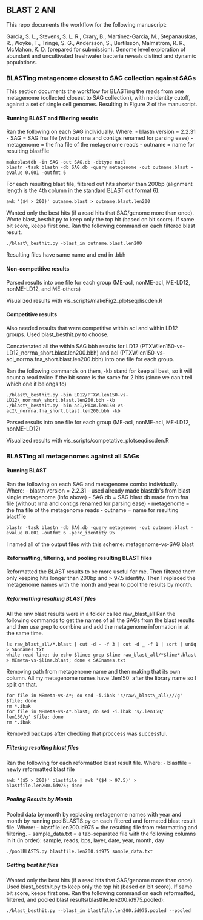 ## BLAST 2 ANI

This repo documents the workflow for the following manuscript:

Garcia, S. L., Stevens, S. L. R., Crary, B., Martinez-Garcia, M., Stepanauskas, R., Woyke, T., Tringe, S. G., Andersson,
S., Bertilsson, Malmstrom, R. R., McMahon, K. D. (prepared for submission). Genome level exploration of abundant and
uncultivated freshwater bacteria reveals distinct and dynamic populations.


### BLASTing metagenome closest to SAG collection against SAGs

This section documents the workflow for BLASTing the reads from one metagenome (collected closest to SAG collection), with no identity cutoff, against a set of single cell genomes.  Resulting in Figure 2 of the manuscript.

#### Running BLAST and filtering results

Ran the following on each SAG individually.  Where:
	- blastn version = 2.2.31
	- SAG = SAG fna file (without rrna and contigs renamed for parsing ease) 
	- metagenome = the fna file of the metagenome reads
	- outname = name for resulting blastfile 

```
makeblastdb -in SAG -out SAG.db -dbtype nucl
blastn -task blastn -db SAG.db -query metagenome -out outname.blast -evalue 0.001 -outfmt 6
```

For each resulting blast file, filtered out hits shorter than 200bp (alignment length is the 4th column in the standard BLAST out format 6).
```
awk '($4 > 200)' outname.blast > outname.blast.len200
```

Wanted only the best hits (if a read hits that SAG/genome more than once).
Wrote blast_besthit.py to keep only the top hit (based on bit score).  If same bit score, keeps first one.
Ran the following command on each filtered blast result.

```
./blast\_besthit.py -blast_in outname.blast.len200
```
Resulting files have same name and end in .bbh

#### Non-competitive results

Parsed results into one file for each group (ME-acI, nonME-acI, ME-LD12, nonME-LD12, and ME-others)

Visualized results with vis_scripts/makeFig2\_plotseqdiscden.R

#### Competitive results

Also needed results that were competitive within acI and within LD12 groups.  Used blast_besthit.py to choose.

Concatenated all the within SAG bbh results for LD12 (PTXW.len150-vs-LD12\_norrna\_short.blast.len200.bbh) and acI (PTXW.len150-vs-acI\_norrna.fna\_short.blast.len200.bbh) into one file for each group.

Ran the following commands on them, -kb stand for keep all best, so it will count a read twice if the bit score is the same for 2 hits (since we can't tell which one it belongs to)
```
./blast\_besthit.py -bin LD12/PTXW.len150-vs-LD12\_norrna\_short.blast.len200.bbh -kb
./blast\_besthit.py -bin acI/PTXW.len150-vs-acI\_norrna.fna_short.blast.len200.bbh -kb
```

Parsed results into one file for each group (ME-acI, nonME-acI, ME-LD12, nonME-LD12)

Visualized results with vis\_scripts/competative\_plotseqdiscden.R

### BLASTing all metagenomes against all SAGs

#### Running BLAST 
Ran the following on each SAG and metagenome combo individually.  Where:
	- blastn version = 2.2.31
	- used already made blastdb's from blast single metagenome (info above)
	- SAG.db = SAG blast db made from fna file (without rrna and contigs renamed for parsing ease) 
	- metagenome = the fna file of the metagenome reads
	- outname = name for resulting blastfile 

```
blastn -task blastn -db SAG.db -query metagenome -out outname.blast -evalue 0.001 -outfmt 6 -perc_identity 95
```
I named all of the output files with this scheme: metagenome-vs-SAG.blast

#### Reformatting, filtering, and pooling resulting BLAST files

Reformatted the BLAST results to be more useful for me. Then filtered them only keeping hits longer than 200bp and > 97.5 identity.  Then I replaced the metagenome names with the month and year to pool the results by month.

##### Reformatting resulting BLAST files

All the raw blast results were in a folder called raw\_blast\_all
Ran the following commands to get the names of all the SAGs from the blast results and then use grep to combine and add the metagenome information in at the same time.
```
ls raw_blast_all/*.blast | cut -d - -f 3 | cut -d _ -f 1 | sort | uniq > SAGnames.txt
while read line; do echo $line; grep $line raw_blast_all/*$line*.blast > MEmeta-vs-$line.blast; done < SAGnames.txt
```

Removing path from metagenome name and then making that its own column.  All my metagenome names have '.len150' after the library name so I split on that.
```
for file in MEmeta-vs-A*; do sed -i.ibak 's/raw\_blast\_all\///g' $file; done
rm *.ibak
for file in MEmeta-vs-A*.blast; do sed -i.ibak 's/.len150/        len150/g' $file; done
rm *.ibak
```
Removed backups after checking that proccess was successful. 

##### Filtering resulting blast files

Ran the following for each reformatted blast result file.  Where:
	- blastfile = newly reformatted blast file

```
awk '($5 > 200)' blastfile | awk '($4 > 97.5)' > blastfile.len200.id975; done
```

##### Pooling Results by Month

Pooled data by month by replacing metagenome names with year and month by running poolBLASTS.py on each filtered and formated blast result file. Where:
	- blastfile.len200.id975 = the resulting file from reformatting and filtering.
	- sample_data.txt = a tab-separated file with the following columns in it (in order):
		sample, reads, bps, layer, date, year, month, day
		
```
./poolBLASTS.py blastfile.len200.id975 sample_data.txt
```

##### Getting best hit files

Wanted only the best hits (if a read hits that SAG/genome more than once).
Used blast\_besthit.py to keep only the top hit (based on bit score).  If same bit score, keeps first one.
Ran the following command on each reformatted, filtered, and pooled blast results(blastfile.len200.id975.pooled):

```
./blast_besthit.py --blast_in blastfile.len200.id975.pooled --pooled
```

